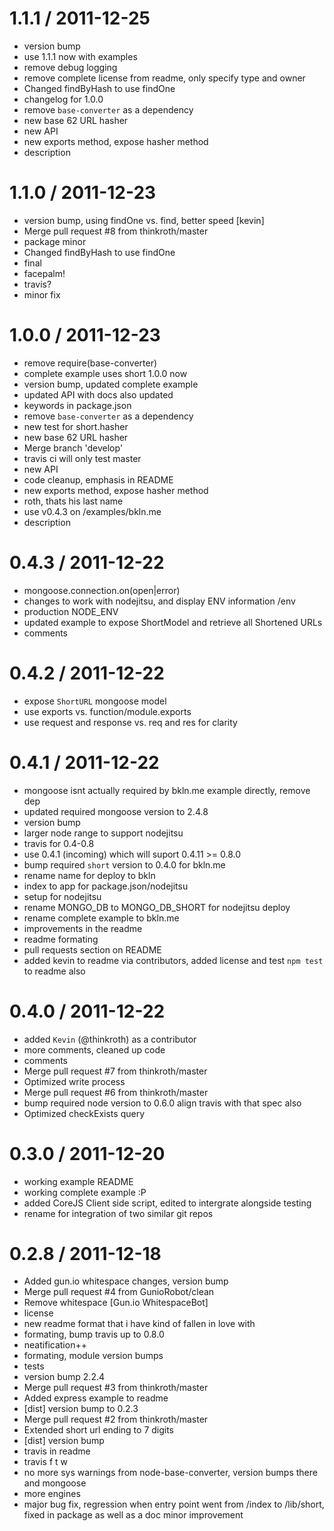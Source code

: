 
1.1.1 / 2011-12-25 
==================

  * version bump
  * use 1.1.1 now with examples
  * remove debug logging
  * remove complete license from readme, only specify type and owner
  * Changed findByHash to use findOne
  * changelog for 1.0.0
  * remove `base-converter` as a dependency
  * new base 62 URL hasher
  * new API
  * new exports method, expose hasher method
  * description

1.1.0 / 2011-12-23 
==================

  * version bump, using findOne vs. find, better speed [kevin]
  * Merge pull request #8 from thinkroth/master
  * package minor
  * Changed findByHash to use findOne
  * final
  * facepalm!
  * travis?
  * minor fix

1.0.0 / 2011-12-23 
==================

  * remove require(base-converter)
  * complete example uses short 1.0.0 now
  * version bump, updated complete example
  * updated API with docs also updated
  * keywords in package.json
  * remove `base-converter` as a dependency
  * new test for short.hasher
  * new base 62 URL hasher
  * Merge branch 'develop'
  * travis ci will only test master
  * new API
  * code cleanup, emphasis in README
  * new exports method, expose hasher method
  * roth, thats his last name
  * use v0.4.3 on /examples/bkln.me
  * description

0.4.3 / 2011-12-22 
==================

  * mongoose.connection.on(open|error)
  * changes to work with nodejitsu, and display ENV information /env
  * production NODE_ENV
  * updated example to expose ShortModel and retrieve all Shortened URLs
  * comments

0.4.2 / 2011-12-22 
==================

  * expose `ShortURL` mongoose model
  * use exports vs. function/module.exports
  * use request and response vs. req and res for clarity

0.4.1 / 2011-12-22 
==================

  * mongoose isnt actually required by bkln.me example directly, remove dep
  * updated required mongoose version to 2.4.8
  * version bump
  * larger node range to support nodejitsu
  * travis for 0.4-0.8
  * use 0.4.1 (incoming) which will suport 0.4.11 >= 0.8.0
  * bump required `short` version to 0.4.0 for bkln.me
  * rename name for deploy to bkln
  * index to app for package.json/nodejitsu
  * setup for nodejitsu
  * rename MONGO_DB to MONGO_DB_SHORT for nodejitsu deploy
  * rename complete example to bkln.me
  * improvements in the readme
  * readme formating
  * pull requests section on README
  * added kevin to readme via contributors, added license and test `npm test` to readme also

0.4.0 / 2011-12-22 
==================

  * added `Kevin` (@thinkroth) as a contributor
  * more comments, cleaned up code
  * comments
  * Merge pull request #7 from thinkroth/master
  * Optimized write process
  * Merge pull request #6 from thinkroth/master
  * bump required node version to 0.6.0 align travis with that spec also
  * Optimized checkExists query

0.3.0 / 2011-12-20 
==================

  * working example README
  * working complete example :P
  * added CoreJS Client side script, edited to intergrate alongside testing
  * rename for integration of two similar git repos

0.2.8 / 2011-12-18 
==================

  * Added gun.io whitespace changes, version bump
  * Merge pull request #4 from GunioRobot/clean
  * Remove whitespace [Gun.io WhitespaceBot]
  * license
  * new readme format that i have kind of fallen in love with
  * formating, bump travis up to 0.8.0
  * neatification++
  * formating, module version bumps
  * tests
  * version bump 2.2.4
  * Merge pull request #3 from thinkroth/master
  * Added express example to readme
  * [dist] version bump to 0.2.3
  * Merge pull request #2 from thinkroth/master
  * Extended short url ending to 7 digits
  * [dist] version bump
  * travis in readme
  * travis f t w
  * no more sys warnings from node-base-converter, version bumps there and mongoose
  * more engines
  * major bug fix, regression when entry point went from /index to /lib/short, fixed in package as well as a doc minor improvement
